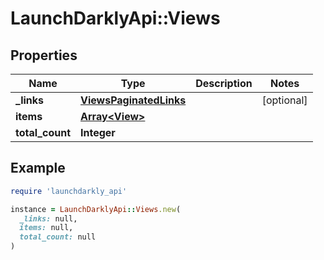 # LaunchDarklyApi::Views

## Properties

| Name | Type | Description | Notes |
| ---- | ---- | ----------- | ----- |
| **_links** | [**ViewsPaginatedLinks**](ViewsPaginatedLinks.md) |  | [optional] |
| **items** | [**Array&lt;View&gt;**](View.md) |  |  |
| **total_count** | **Integer** |  |  |

## Example

```ruby
require 'launchdarkly_api'

instance = LaunchDarklyApi::Views.new(
  _links: null,
  items: null,
  total_count: null
)
```


